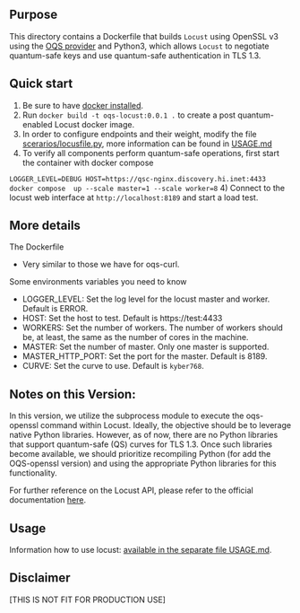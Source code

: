 ## Purpose 
This directory contains a Dockerfile that builds `Locust` using OpenSSL v3 using the [OQS provider](https://github.com/open-quantum-safe/oqs-provider) and Python3, which allows `Locust` to negotiate quantum-safe keys and use quantum-safe authentication in TLS 1.3.

## Quick start

1) Be sure to have [docker installed](https://docs.docker.com/install). 
2) Run `docker build -t oqs-locust:0.0.1 .` to create a post quantum-enabled Locust docker image.
3) In order to configure endpoints and their weight, modify the file [scerarios/locusfile.py](scenarios/locustfile.py), more information can be found in [USAGE.md](USAGE.md)
4) To verify all components perform quantum-safe operations, first start the container with docker compose 

```LOGGER_LEVEL=DEBUG HOST=https://qsc-nginx.discovery.hi.inet:4433 docker compose  up --scale master=1 --scale worker=8```
4) Connect to the locust web interface at `http://localhost:8189` and start a load test.


## More details

The Dockerfile 
- Very similar to those we have for oqs-curl. 

Some environments variables you need to know
- LOGGER_LEVEL: Set the log level for the locust master and worker. Default is ERROR.
- HOST: Set the host to test. Default is https://test:4433
- WORKERS: Set the number of workers. The number of workers should be, at least, the same as the number of cores in the machine.
- MASTER: Set the number of master. Only one master is supported.
- MASTER_HTTP_PORT: Set the port for the master. Default is 8189.
- CURVE: Set the curve to use. Default is `kyber768`.

## Notes on this Version:

In this version, we utilize the subprocess module to execute the oqs-openssl command within Locust. Ideally, the objective should be to leverage native Python libraries. However, as of now, there are no Python libraries that support quantum-safe (QS) curves for TLS 1.3. Once such libraries become available, we should prioritize recompiling Python (for add the OQS-openssl version) and using the appropriate Python libraries for this functionality.

For further reference on the Locust API, please refer to the official documentation [here](https://docs.locust.io/en/stable/).

## Usage

Information how to use locust: [available in the separate file USAGE.md](USAGE.md).

## Disclaimer

[THIS IS NOT FIT FOR PRODUCTION USE]

